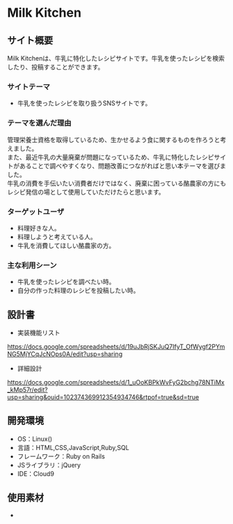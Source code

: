 # Milk Kitchen

## サイト概要
Milk Kitchenは、牛乳に特化したレシピサイトです。牛乳を使ったレシピを検索したり、投稿することができます。
### サイトテーマ
- 牛乳を使ったレシピを取り扱うSNSサイトです。

### テーマを選んだ理由
管理栄養士資格を取得しているため、生かせるよう食に関するものを作ろうと考えました。
<br>また、最近牛乳の大量廃棄が問題になっているため、牛乳に特化したレシピサイトがあることで調べやすくなり、問題改善につながればと思い本テーマを選びました。
<br>牛乳の消費を手伝いたい消費者だけではなく、廃棄に困っている酪農家の方にもレシピ発信の場として使用していただけたらと思います。

### ターゲットユーザ
- 料理好きな人。
- 料理しようと考えている人。
- 牛乳を消費してほしい酪農家の方。

### 主な利用シーン
- 牛乳を使ったレシピを調べたい時。
- 自分の作った料理のレシピを投稿したい時。

## 設計書
- 実装機能リスト

https://docs.google.com/spreadsheets/d/19uJbRjSKJuQ7IfyT_OfWygf2PYmNG5MjYCqJcNOps0A/edit?usp=sharing
- 詳細設計

https://docs.google.com/spreadsheets/d/1_uOoKBPkWvFyG2bchg78NTiMx_kMp57r/edit?usp=sharing&ouid=102374369912354934746&rtpof=true&sd=true

## 開発環境
- OS：Linux()
- 言語：HTML,CSS,JavaScript,Ruby,SQL
- フレームワーク：Ruby on Rails
- JSライブラリ：jQuery
- IDE：Cloud9

## 使用素材
-

